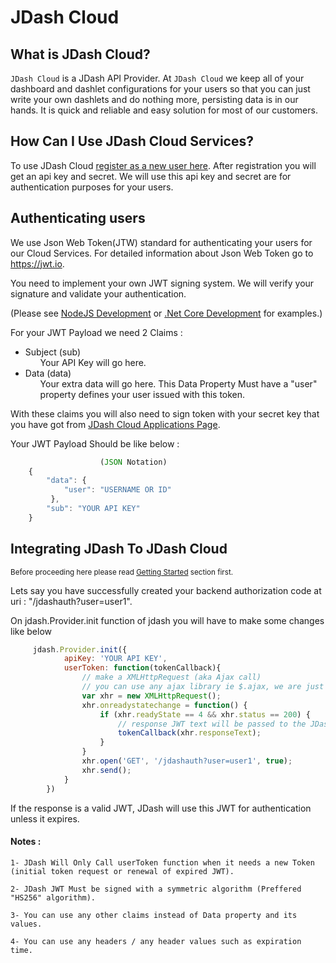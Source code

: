 # JDash Cloud

## What is JDash Cloud?
`JDash Cloud` is a JDash API Provider. At `JDash Cloud` we keep all of your dashboard and dashlet configurations for your users so that you can just write your own dashlets and do nothing more, persisting data is in our hands. It is quick and reliable and easy solution for most of our customers.

## How Can I Use JDash Cloud Services?

To use JDash Cloud <a href="https://app.jdash.io/#!/app/account/register" target="_blank">register as a new user here</a>. After registration you will get an api key and secret. We will use this api key and secret are for authentication purposes for your users.

## Authenticating users

We use Json Web Token(JTW) standard for authenticating your users for our Cloud Services. For detailed information about Json Web Token go to <a href="https://jwt.io" target="_blank"> https://jwt.io</a>.

You need to implement your own JWT signing system. We will verify your signature and validate your authentication. 

(Please see  [NodeJS Development](./nodejs-dev.md) or [.Net Core Development](./net-core-dev.md) for examples.)

For your JWT Payload we need 2 Claims :
     <ul>
        <li>
            Subject (sub)
            <ul>
                Your API Key will go here.
            </ul>
        </li>
        <li>
            Data (data)
            <ul>
                Your extra data will go here. This Data Property Must have a "user" property defines your user issued with this token.
            </ul>
        </li>
    </ul>
With these claims you will also need to sign token with your secret key that you have got from <a href="http://app.jdash.io/#!/app/application/" target="_blank">JDash Cloud Applications Page</a>.

Your JWT Payload Should be like below :
```javascript
                    (JSON Notation) 
    {
        "data": {
            "user": "USERNAME OR ID"
         },
        "sub": "YOUR API KEY"
    }
```

## Integrating JDash To JDash Cloud

<small> Before proceeding here please read [Getting Started](../client/getting-started.md) section first.</small>

Lets say you have successfully created your backend authorization code at uri : "/jdashauth?user=user1".

On jdash.Provider.init function of jdash you will have to make some changes like below

```javascript
     jdash.Provider.init({
            apiKey: 'YOUR API KEY',
            userToken: function(tokenCallback){
                // make a XMLHttpRequest (aka Ajax call)
                // you can use any ajax library ie $.ajax, we are just using basic stuff
                var xhr = new XMLHttpRequest();
                xhr.onreadystatechange = function() {
                    if (xhr.readyState == 4 && xhr.status == 200) {
                        // response JWT text will be passed to the JDash Token Callback
                        tokenCallback(xhr.responseText);
                    }
                }
                xhr.open('GET', '/jdashauth?user=user1', true);
                xhr.send();
            }
        })
```

If the response is a valid JWT, JDash will use this JWT for authentication unless it expires. 

#### Notes :    
    1- JDash Will Only Call userToken function when it needs a new Token (initial token request or renewal of expired JWT).

    2- JDash JWT Must be signed with a symmetric algorithm (Preffered  "HS256" algorithm). 

    3- You can use any other claims instead of Data property and its values.

    4- You can use any headers / any header values such as expiration time. 



